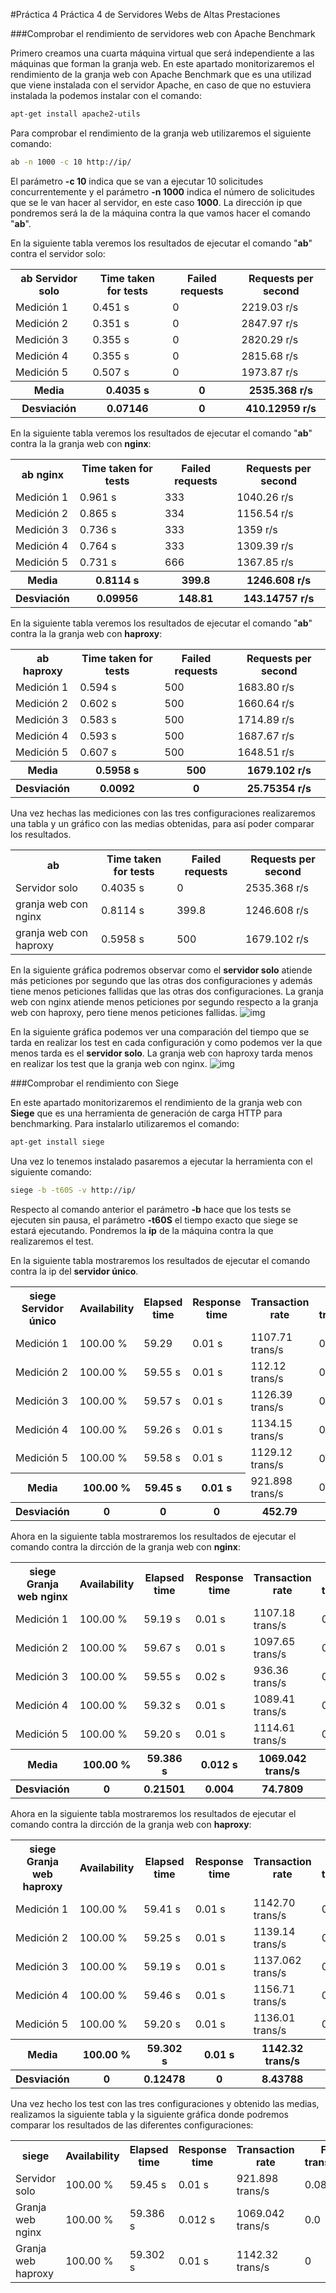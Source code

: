 #Práctica 4
Práctica 4 de Servidores Webs de Altas Prestaciones

###Comprobar el rendimiento de servidores web con Apache Benchmark

Primero creamos una cuarta máquina virtual que será independiente a las máquinas que forman la granja web.
En este apartado monitorizaremos el rendimiento de la granja web con Apache Benchmark que es una utilizad que viene instalada con el servidor Apache, en caso de que no estuviera instalada la podemos instalar con el comando:
```sh
apt-get install apache2-utils
```
Para comprobar el rendimiento de la granja web utilizaremos el siguiente comando:
```sh
ab -n 1000 -c 10 http://ip/
```
El parámetro **-c 10** indica que se van a ejecutar 10 solicitudes concurrentemente y el parámetro **-n 1000** indica el número de solicitudes que se le van hacer al servidor, en este caso **1000**.
La dirección ip que pondremos será la de la máquina contra la que vamos hacer el comando "**ab**".

En la siguiente tabla veremos los resultados de ejecutar el comando "**ab**" contra el servidor solo:


<table style="width:100%">
  <tr>
    <th>ab  
    Servidor solo</th>
    <th>Time taken for tests</th>
    <th>Failed requests</th>
    <th>Requests per second</th>
  </tr>
  <tr>
    <td>Medición 1</td>
    <td>0.451 s</td>		
    <td>0</td>
    <td>2219.03 r/s</td>
  </tr>
    <td>Medición 2</td>
      <td>0.351 s</td>
      <td>0</td>
      <td>2847.97 r/s</td>
  </tr>
    <td>Medición 3</td>
    <td>0.355 s</td>	
    <td>0</td>
    <td>2820.29 r/s</td>
  </tr>
  </tr>
    <td>Medición 4</td>
    <td>0.355 s</td>
    <td>0</td>
    <td>2815.68 r/s</td>
  </tr>
  </tr>
    <td>Medición 5</td>
    <td>0.507 s</td>
    <td>0</td>
    <td>1973.87 r/s</td>
  </tr>
  </tr>
    <th>Media</th>
    <th>0.4035 s</th>	
    <th>0</th>
    <th>2535.368 r/s</th>
  </tr>
  </tr>
    <th>Desviación</th>
    <th>0.07146</th>
    <th>0</th>
    <th>410.12959 r/s</th>
  </tr>
</table>  

En la siguiente tabla veremos los resultados de ejecutar el comando "**ab**" contra la la granja web con **nginx**:


<table style="width:100%">
  <tr>
    <th>ab  
    nginx</th>
    <th>Time taken for tests</th>
    <th>Failed requests</th>
    <th>Requests per second</th>
  </tr>
  <tr>
    <td>Medición 1</td>
    <td>0.961 s</td>		
    <td>333</td>
    <td>1040.26 r/s</td>
  </tr>
    <td>Medición 2</td>
      <td>0.865 s</td>
      <td>334</td>
      <td>1156.54 r/s</td>
  </tr>
    <td>Medición 3</td>
    <td>0.736 s</td>	
    <td>333</td>
    <td>1359 r/s</td>
  </tr>
  </tr>
    <td>Medición 4</td>
    <td>0.764 s</td>
    <td>333</td>
    <td>1309.39 r/s</td>
  </tr>
  </tr>
    <td>Medición 5</td>
    <td>0.731 s</td>
    <td>666</td>
    <td>1367.85 r/s</td>
  </tr>
  </tr>
    <th>Media</th>
    <th>0.8114 s</th>	
    <th>399.8</th>
    <th>1246.608 r/s</th>
  </tr>
  </tr>
    <th>Desviación</th>
    <th>0.09956</th>
    <th>148.81</th>
    <th>143.14757 r/s</th>
  </tr>
</table>

En la siguiente tabla veremos los resultados de ejecutar el comando "**ab**" contra la la granja web con **haproxy**:


<table style="width:100%">
  <tr>
    <th>ab  
    haproxy</th>
    <th>Time taken for tests</th>
    <th>Failed requests</th>
    <th>Requests per second</th>
  </tr>
  <tr>
    <td>Medición 1</td>
    <td>0.594 s</td>		
    <td>500</td>
    <td>1683.80 r/s</td>
  </tr>
    <td>Medición 2</td>
      <td>0.602 s</td>
      <td>500</td>
      <td>1660.64 r/s</td>
  </tr>
    <td>Medición 3</td>
    <td>0.583 s</td>	
    <td>500</td>
    <td>1714.89 r/s</td>
  </tr>
  </tr>
    <td>Medición 4</td>
    <td>0.593 s</td>
    <td>500</td>
    <td>1687.67 r/s</td>
  </tr>
  </tr>
    <td>Medición 5</td>
    <td>0.607 s</td>
    <td>500</td>
    <td>1648.51 r/s</td>
  </tr>
  </tr>
    <th>Media</th>
    <th>0.5958 s</th>	
    <th>500</th>
    <th>1679.102 r/s</th>
  </tr>
  </tr>
    <th>Desviación</th>
    <th>0.0092</th>
    <th>0</th>
    <th>25.75354 r/s</th>
  </tr>
</table>


Una vez hechas las mediciones con las tres configuraciones realizaremos una tabla y un gráfico con las medias obtenidas, para así poder comparar los resultados.  
<table style="width:100%">
  <tr>
    <th>ab</th>
    <th>Time taken for tests</th>
    <th>Failed requests</th>
    <th>Requests per second</th>
  </tr>
  <tr>
    <td>Servidor solo</td>
    <td>0.4035 s</td>		
    <td>0</td>
    <td>2535.368 r/s</td>
  </tr>
    <td>granja web con nginx</td>
      <td>0.8114 s</td>
      <td>399.8</td>
      <td>1246.608 r/s</td>
  </tr>
    <td> granja web con haproxy</td>
    <td>0.5958 s</td>	
    <td>500</td>
    <td>1679.102 r/s</td>
</table>


En la siguiente gráfica podremos observar como el **servidor solo** atiende más peticiones por segundo que las otras dos configuraciones y además tiene menos peticiones fallidas que las otras dos configuraciones. La granja web con nginx atiende menos peticiones por segundo respecto a la granja web con haproxy, pero tiene menos peticiones fallidas.
![img](https://github.com/manuelalonsobraojos/swap1516/blob/master/practicas/practica4/capturas/grafica1.PNG)

En la siguiente gráfica podemos ver una comparación del tiempo que se tarda en realizar los test en cada configuración y como podemos ver la que menos tarda es el **servidor solo**. La granja web con haproxy tarda menos en realizar los test que la granja web con nginx.
![img](https://github.com/manuelalonsobraojos/swap1516/blob/master/practicas/practica4/capturas/grafica2.PNG)



###Comprobar el rendimiento con Siege

En este apartado monitorizaremos el rendimiento de la granja web con **Siege** que es una herramienta de generación de carga HTTP para benchmarking. Para instalarlo utilizaremos el comando:
```sh
apt-get install siege
```
Una vez lo tenemos instalado pasaremos a ejecutar la herramienta con el siguiente comando:
```sh
siege -b -t60S -v http://ip/
```
Respecto al comando anterior el parámetro **-b** hace que los tests se ejecuten sin pausa, el parámetro **-t60S** el tiempo exacto que siege se estará ejecutando. Pondremos la **ip** de la máquina contra la que realizaremos el test.

En la siguiente tabla mostraremos los resultados de ejecutar el comando contra la ip del **servidor único**.


<table style="width:100%">
  <tr>
    <th>siege  
    Servidor único</th>
    <th>Availability</th>
    <th>Elapsed time</th>
    <th>Response time</th>
    <th>Transaction rate</th>
    <th>Failed transactions</th>
    <th>Longest transaction</th>
  </tr>
  <tr>
    <td>Medición 1</td>
    <td>100.00 %</td>		
    <td>59.29</td>
    <td>0.01 s</td>
    <td>1107.71 trans/s</td>		
    <td>0.42</td>
    <td>0.00</td>
  </tr>
    <td>Medición 2</td>
      <td>100.00 %</td>
      <td>59.55 s</td>
      <td>0.01 s</td>
      <td>112.12 trans/s</td>		
      <td>0</td>
      <td>0.34</td>
  </tr>
    <td>Medición 3</td>
    <td>100.00 %</td>	
    <td>59.57 s</td>
    <td>0.01 s</td>
    <td>1126.39 trans/s</td>		
    <td>0</td>
    <td>0.36</td>
  </tr>
  </tr>
    <td>Medición 4</td>
    <td>100.00 %</td>
    <td>59.26 s</td>
    <td>0.01 s</td>
    <td>1134.15 trans/s</td>		
    <td>0</td>
    <td>0.41</td>
  </tr>
  </tr>
    <td>Medición 5</td>
    <td>100.00 %</td>
    <td>59.58 s</td>
    <td>0.01 s</td>
    <td>1129.12 trans/s</td>		
    <td>0</td>
    <td>0.33</td>
  </tr>
  </tr>
    <th>Media</th>
    <th>100.00 %</th>	
    <th>59.45 s</th>
    <th>0.01 s</th>
    <td>921.898 trans/s</td>		
    <td>0.084</td>
    <td>0.288</td>
  </tr>
  </tr>
    <th>Desviación</th>
    <th>0</th>
    <th>0 </th>
    <th>0</th>
    <th>452.79</th>		
    <th>0.1878</th>
    <th>0.16392</th>
  </tr>
</table>

Ahora en la siguiente tabla mostraremos los resultados de ejecutar el comando contra la dircción de la granja web con **nginx**:

<table style="width:100%">
  <tr>
    <th>siege  
    Granja web nginx</th>
    <th>Availability</th>
    <th>Elapsed time</th>
    <th>Response time</th>
    <th>Transaction rate</th>
    <th>Failed transactions</th>
    <th>Longest transaction</th>
  </tr>
  <tr>
    <td>Medición 1</td>
    <td>100.00 %</td>		
    <td>59.19 s</td>
    <td>0.01 s</td>
    <td>1107.18 trans/s</td>		
    <td>0</td>
    <td>0.29</td>
  </tr>
    <td>Medición 2</td>
      <td>100.00 %</td>
      <td>59.67 s</td>
      <td>0.01 s</td>
      <td>1097.65 trans/s</td>		
      <td>0</td>
      <td>0.34</td>
  </tr>
    <td>Medición 3</td>
    <td>100.00 %</td>	
    <td>59.55 s</td>
    <td>0.02 s</td>
    <td>936.36 trans/s</td>		
    <td>0</td>
    <td>0.79</td>
  </tr>
  </tr>
    <td>Medición 4</td>
    <td>100.00 %</td>
    <td>59.32 s</td>
    <td>0.01 s</td>
    <td>1089.41 trans/s</td>		
    <td>0</td>
    <td>0.37</td>
  </tr>
  </tr>
    <td>Medición 5</td>
    <td>100.00 %</td>
    <td>59.20 s</td>
    <td>0.01 s</td>
    <td>1114.61 trans/s</td>		
    <td>0</td>
    <td>0.40</td>
  </tr>
  </tr>
    <th>Media</th>
    <th>100.00 %</th>	
    <th>59.386 s</th>
    <th>0.012 s</th>
    <th>1069.042 trans/s</th>		
    <th>0.0</th>
    <th>0.438</th>
  </tr>
  </tr>
    <th>Desviación</th>
    <th>0</th>
    <th>0.21501 </th>
    <th>0.004</th>
    <th>74.7809</th>		
    <th>0</th>
    <th>0.2009</th>
  </tr>
</table>

Ahora en la siguiente tabla mostraremos los resultados de ejecutar el comando contra la dircción de la granja web con **haproxy**:

<table style="width:100%">
  <tr>
    <th>siege  
    Granja web haproxy</th>
    <th>Availability</th>
    <th>Elapsed time</th>
    <th>Response time</th>
    <th>Transaction rate</th>
    <th>Failed transactions</th>
    <th>Longest transaction</th>
  </tr>
  <tr>
    <td>Medición 1</td>
    <td>100.00 %</td>		
    <td>59.41 s</td>
    <td>0.01 s</td>
    <td>1142.70 trans/s</td>		
    <td>0</td>
    <td>0.45</td>
  </tr>
    <td>Medición 2</td>
      <td>100.00 %</td>
      <td>59.25 s</td>
      <td>0.01 s</td>
      <td>1139.14 trans/s</td>		
      <td>0</td>
      <td>0.31</td>
  </tr>
    <td>Medición 3</td>
    <td>100.00 %</td>	
    <td>59.19 s</td>
    <td>0.01 s</td>
    <td>1137.062 trans/s</td>		
    <td>0</td>
    <td>0.38</td>
  </tr>
  </tr>
    <td>Medición 4</td>
    <td>100.00 %</td>
    <td>59.46 s</td>
    <td>0.01 s</td>
    <td>1156.71 trans/s</td>		
    <td>0</td>
    <td>0.40</td>
  </tr>
  </tr>
    <td>Medición 5</td>
    <td>100.00 %</td>
    <td>59.20 s</td>
    <td>0.01 s</td>
    <td>1136.01 trans/s</td>		
    <td>0</td>
    <td>0.44</td>
  </tr>
  </tr>
    <th>Media</th>
    <th>100.00 %</th>	
    <th>59.302 s</th>
    <th>0.01 s</th>
    <th>1142.32 trans/s</th>		
    <th>0.0</th>
    <th>0.396</th>
  </tr>
  </tr>
    <th>Desviación</th>
    <th>0</th>
    <th>0.12478 </th>
    <th>0</th>
    <th>8.43788</th>		
    <th>0</th>
    <th>0.05595</th>
  </tr>
</table>

Una vez hecho los test con las tres configuraciones y obtenido las medias, realizamos la siguiente tabla y la siguiente gráfica donde podremos comparar los resultados de las diferentes configuraciones:

<table style="width:100%">
  <tr>
    <th>siege</th>
    <th>Availability</th>
    <th>Elapsed time</th>
    <th>Response time</th>
    <th>Transaction rate</th>
    <th>Failed transactions</th>
    <th>Longest transaction</th>
  </tr>
  <tr>
    <td>Servidor solo</td>
    <td>100.00 %</td>		
    <td>59.45 s</td>
    <td>0.01 s</td>
    <td>921.898 trans/s</td>		
    <td>0.084</td>
    <td>0.288</td>
  </tr>
    <td>Granja web nginx</td>
      <td>100.00 %</td>
      <td>59.386 s</td>
      <td>0.012 s</td>
      <td>1069.042 trans/s</td>		
      <td>0.0</td>
      <td>0.438</td>
  </tr>
    <td>Granja web haproxy</td>
    <td>100.00 %</td>	
    <td>59.302 s</td>
    <td>0.01 s</td>
    <td>1142.32 trans/s</td>		
    <td>0</td>
    <td>0.396</td>
  </tr>
</table>



